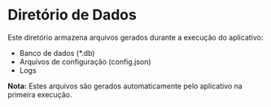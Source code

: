 # Diretório de Dados
Este diretório armazena arquivos gerados durante a execução do aplicativo:
- Banco de dados (*.db)
- Arquivos de configuração (config.json)
- Logs

**Nota:** Estes arquivos são gerados automaticamente pelo aplicativo na primeira execução.
